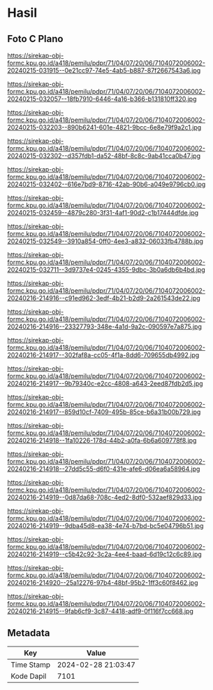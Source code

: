 # Hasil

## Foto C Plano

https://sirekap-obj-formc.kpu.go.id/a418/pemilu/pdpr/71/04/07/20/06/7104072006002-20240215-031915--0e21cc97-74e5-4ab5-b887-87f2667543a6.jpg

https://sirekap-obj-formc.kpu.go.id/a418/pemilu/pdpr/71/04/07/20/06/7104072006002-20240215-032057--18fb7910-6446-4a16-b366-b131810ff320.jpg

https://sirekap-obj-formc.kpu.go.id/a418/pemilu/pdpr/71/04/07/20/06/7104072006002-20240215-032203--890b6241-601e-4821-9bcc-6e8e79f9a2c1.jpg

https://sirekap-obj-formc.kpu.go.id/a418/pemilu/pdpr/71/04/07/20/06/7104072006002-20240215-032302--d357fdb1-da52-48bf-8c8c-9ab41cca0b47.jpg

https://sirekap-obj-formc.kpu.go.id/a418/pemilu/pdpr/71/04/07/20/06/7104072006002-20240215-032402--616e7bd9-8716-42ab-90b6-a049e9796cb0.jpg

https://sirekap-obj-formc.kpu.go.id/a418/pemilu/pdpr/71/04/07/20/06/7104072006002-20240215-032459--4879c280-3f31-4af1-90d2-c1b17444dfde.jpg

https://sirekap-obj-formc.kpu.go.id/a418/pemilu/pdpr/71/04/07/20/06/7104072006002-20240215-032549--3910a854-0ff0-4ee3-a832-06033fb4788b.jpg

https://sirekap-obj-formc.kpu.go.id/a418/pemilu/pdpr/71/04/07/20/06/7104072006002-20240215-032711--3d9737e4-0245-4355-9dbc-3b0a6db6b4bd.jpg

https://sirekap-obj-formc.kpu.go.id/a418/pemilu/pdpr/71/04/07/20/06/7104072006002-20240216-214916--c91ed962-3edf-4b21-b2d9-2a261543de22.jpg

https://sirekap-obj-formc.kpu.go.id/a418/pemilu/pdpr/71/04/07/20/06/7104072006002-20240216-214916--23327793-348e-4a1d-9a2c-090597e7a875.jpg

https://sirekap-obj-formc.kpu.go.id/a418/pemilu/pdpr/71/04/07/20/06/7104072006002-20240216-214917--302faf8a-cc05-4f1a-8dd6-709655db4992.jpg

https://sirekap-obj-formc.kpu.go.id/a418/pemilu/pdpr/71/04/07/20/06/7104072006002-20240216-214917--9b79340c-e2cc-4808-a643-2eed87fdb2d5.jpg

https://sirekap-obj-formc.kpu.go.id/a418/pemilu/pdpr/71/04/07/20/06/7104072006002-20240216-214917--859d10cf-7409-495b-85ce-b6a31b00b729.jpg

https://sirekap-obj-formc.kpu.go.id/a418/pemilu/pdpr/71/04/07/20/06/7104072006002-20240216-214918--1fa10226-178d-44b2-a0fa-6b6a609778f8.jpg

https://sirekap-obj-formc.kpu.go.id/a418/pemilu/pdpr/71/04/07/20/06/7104072006002-20240216-214918--27dd5c55-d6f0-431e-afe6-d06ea6a58964.jpg

https://sirekap-obj-formc.kpu.go.id/a418/pemilu/pdpr/71/04/07/20/06/7104072006002-20240216-214919--0d87da68-708c-4ed2-8df0-532aef829d33.jpg

https://sirekap-obj-formc.kpu.go.id/a418/pemilu/pdpr/71/04/07/20/06/7104072006002-20240216-214919--9dba45d8-ea38-4e74-b7bd-bc5e04796b51.jpg

https://sirekap-obj-formc.kpu.go.id/a418/pemilu/pdpr/71/04/07/20/06/7104072006002-20240216-214919--c5b42c92-3c2a-4ee4-baad-6d19c12c6c89.jpg

https://sirekap-obj-formc.kpu.go.id/a418/pemilu/pdpr/71/04/07/20/06/7104072006002-20240216-214920--25a12276-97b4-48bf-95b2-1ff3c60f8462.jpg

https://sirekap-obj-formc.kpu.go.id/a418/pemilu/pdpr/71/04/07/20/06/7104072006002-20240216-214915--9fab6cf9-3c87-4418-adf9-0f116f7cc668.jpg


## Metadata

| Key        | Value               |
| ---------- | ------------------- |
| Time Stamp | 2024-02-28 21:03:47 |
| Kode Dapil | 7101                |



